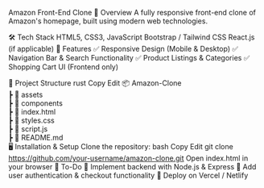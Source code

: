 Amazon Front-End Clone
📌 Overview
A fully responsive front-end clone of Amazon's homepage, built using modern web technologies.

🛠 Tech Stack
HTML5, CSS3, JavaScript
Bootstrap / Tailwind CSS
React.js (if applicable)
🚀 Features
✅ Responsive Design (Mobile & Desktop)
✅ Navigation Bar & Search Functionality
✅ Product Listings & Categories
✅ Shopping Cart UI (Frontend only)

📂 Project Structure
rust
Copy
Edit
📦 Amazon-Clone  
 ┣ 📂 assets  
 ┣ 📂 components  
 ┣ 📜 index.html  
 ┣ 📜 styles.css  
 ┣ 📜 script.js  
 ┣ 📜 README.md  
🖥 Installation & Setup
Clone the repository:
bash
Copy
Edit
git clone https://github.com/your-username/amazon-clone.git
Open index.html in your browser
🎯 To-Do
🔹 Implement backend with Node.js & Express
🔹 Add user authentication & checkout functionality
🔹 Deploy on Vercel / Netlify
